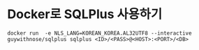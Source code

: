 # Docker로 SQLPlus 사용하기

```
docker run  -e NLS_LANG=KOREAN_KOREA.AL32UTF8 --interactive guywithnose/sqlplus sqlplus <ID>/<PASS>@<HOST>:<PORT>/<DB>
```